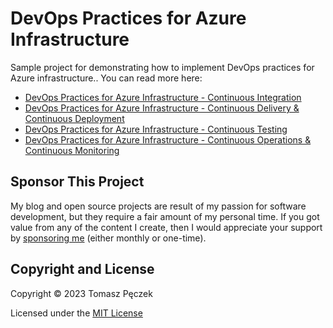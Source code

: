 # DevOps Practices for Azure Infrastructure

Sample project for demonstrating how to implement DevOps practices for Azure infrastructure.. You can read more here:

- [DevOps Practices for Azure Infrastructure  - Continuous Integration](https://www.tpeczek.com/2023/06/devops-practices-for-azure.html)
- [DevOps Practices for Azure Infrastructure - Continuous Delivery & Continuous Deployment](https://www.tpeczek.com/2023/06/devops-practices-for-azure_27.html)
- [DevOps Practices for Azure Infrastructure - Continuous Testing](https://www.tpeczek.com/2023/07/devops-practices-for-azure.html)
- [DevOps Practices for Azure Infrastructure - Continuous Operations & Continuous Monitoring](https://www.tpeczek.com/2023/08/devops-practices-for-azure.html)

## Sponsor This Project

My blog and open source projects are result of my passion for software development, but they require a fair amount of my personal time. If you got value from any of the content I create, then I would appreciate your support by [sponsoring me](https://github.com/sponsors/tpeczek) (either monthly or one-time).

## Copyright and License

Copyright © 2023 Tomasz Pęczek

Licensed under the [MIT License](https://github.com/tpeczek/demo-devops-practices-for-azure-infrastructure/blob/master/LICENSE.md)
